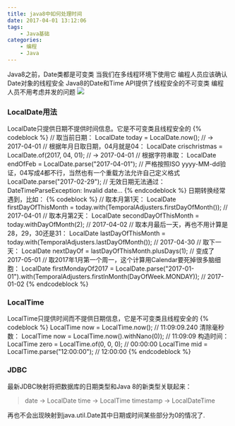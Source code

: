 ```yaml
---
title: java8中如何处理时间
date: 2017-04-01 13:12:06
tags: 
	- Java基础
categories:
	- 编程
	- Java
---
```


Java8之前，Date类都是可变类
当我们在多线程环境下使用它
编程人员应该确认Date对象的线程安全
Java8的Date和Time API提供了线程安全的不可变类
编程人员不用考虑并发的问题
![](/img/articleImg/time2.jpg)
<!--more-->

### LocalDate用法
LocalDate只提供日期不提供时间信息。它是不可变类且线程安全的
{% codeblock %}
// 取当前日期：
LocalDate today = LocalDate.now(); // -> 2017-04-01
// 根据年月日取日期，04月就是04：
LocalDate crischristmas = LocalDate.of(2017, 04, 01); // -> 2017-04-01
// 根据字符串取：
LocalDate endOfFeb = LocalDate.parse("2017-04-01"); 
// 严格按照ISO yyyy-MM-dd验证，04写成4都不行，当然也有一个重载方法允许自己定义格式
LocalDate.parse("2017-02-29"); // 无效日期无法通过：DateTimeParseException: Invalid date...
{% endcodeblock %}
日期转换经常遇到，比如：
{% codeblock %}
// 取本月第1天：
LocalDate firstDayOfThisMonth = today.with(TemporalAdjusters.firstDayOfMonth()); // 2017-04-01
// 取本月第2天：
LocalDate secondDayOfThisMonth = today.withDayOfMonth(2); // 2017-04-02
// 取本月最后一天，再也不用计算是28，29，30还是31：
LocalDate lastDayOfThisMonth = today.with(TemporalAdjusters.lastDayOfMonth()); // 2017-04-30
// 取下一天：
LocalDate nextDayOf = lastDayOfThisMonth.plusDays(1); // 变成了2017-05-01
// 取2017年1月第一个周一，这个计算用Calendar要死掉很多脑细胞：
LocalDate firstMondayOf2017 = LocalDate.parse("2017-01-01").with(TemporalAdjusters.firstInMonth(DayOfWeek.MONDAY)); // 2017-01-02
{% endcodeblock %}
### LocalTime
LocalTime只提供时间而不提供日期信息，它是不可变类且线程安全的
{% codeblock %}
LocalTime now = LocalTime.now(); // 11:09:09.240
清除毫秒数：
LocalTime now = LocalTime.now().withNano(0)); // 11:09:09
构造时间：
LocalTime zero = LocalTime.of(0, 0, 0); // 00:00:00
LocalTime mid = LocalTime.parse("12:00:00"); // 12:00:00
{% endcodeblock %}
### JDBC

最新JDBC映射将把数据库的日期类型和Java 8的新类型关联起来：
>date -> LocalDate
time -> LocalTime
timestamp -> LocalDateTime

再也不会出现映射到java.util.Date其中日期或时间某些部分为0的情况了.